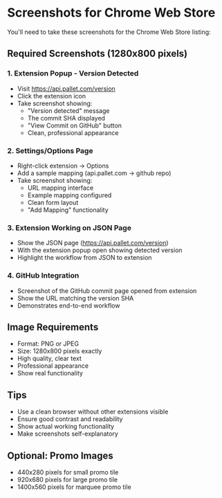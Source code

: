 # Screenshots for Chrome Web Store

You'll need to take these screenshots for the Chrome Web Store listing:

## Required Screenshots (1280x800 pixels)

### 1. Extension Popup - Version Detected
- Visit https://api.pallet.com/version
- Click the extension icon
- Take screenshot showing:
  - "Version detected" message
  - The commit SHA displayed
  - "View Commit on GitHub" button
  - Clean, professional appearance

### 2. Settings/Options Page
- Right-click extension → Options
- Add a sample mapping (api.pallet.com → github repo)
- Take screenshot showing:
  - URL mapping interface
  - Example mapping configured
  - Clean form layout
  - "Add Mapping" functionality

### 3. Extension Working on JSON Page
- Show the JSON page (https://api.pallet.com/version)
- With the extension popup open showing detected version
- Highlight the workflow from JSON to extension

### 4. GitHub Integration
- Screenshot of the GitHub commit page opened from extension
- Show the URL matching the version SHA
- Demonstrates end-to-end workflow

## Image Requirements
- Format: PNG or JPEG
- Size: 1280x800 pixels exactly
- High quality, clear text
- Professional appearance
- Show real functionality

## Tips
- Use a clean browser without other extensions visible
- Ensure good contrast and readability
- Show actual working functionality
- Make screenshots self-explanatory

## Optional: Promo Images
- 440x280 pixels for small promo tile
- 920x680 pixels for large promo tile
- 1400x560 pixels for marquee promo tile